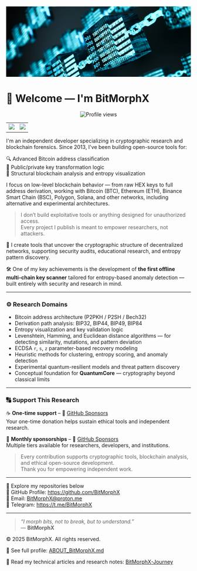 ![BitMorphX Banner](assets/cover.png)

# 👋 Welcome — I'm BitMorphX

<p align="center">
  <img src="https://komarev.com/ghpvc/?username=BitMorphX&label=Profile%20views&color=gray&style=flat" alt="Profile views"/>
</p>

<table>
  <tr>
    <td>
      <img src="https://github-readme-stats-flax-five-56.vercel.app/api?username=BitMorphX&show_icons=true&theme=tokyonight&count_private=true&cache_seconds=1800"/>
    </td>
    <td>
      <img src="https://github-readme-stats.vercel.app/api/top-langs/?username=BitMorphX&layout=compact&theme=tokyonight"/>
    </td>
  </tr>
</table>

I'm an independent developer specializing in cryptographic research and blockchain forensics. Since 2013, I've been building open-source tools for:

🔍 Advanced Bitcoin address classification  
🔐 Public/private key transformation logic  
🧠 Structural blockchain analysis and entropy visualization  

I focus on low-level blockchain behavior — from raw HEX keys to full address derivation, working with Bitcoin (BTC), Ethereum (ETH), Binance Smart Chain (BSC), Polygon, Solana, and other networks, including alternative and experimental architectures.

> I don’t build exploitative tools or anything designed for unauthorized access.  
> Every project I publish is meant to empower researchers, not attackers.

🧭 I create tools that uncover the cryptographic structure of decentralized networks, supporting security audits, educational research, and entropy pattern discovery.

🛠️ One of my key achievements is the development of **the first offline multi-chain key scanner** tailored for entropy-based anomaly detection — built entirely with security and research in mind.

---

### ⚙️ Research Domains

- Bitcoin address architecture (P2PKH / P2SH / Bech32)  
- Derivation path analysis: BIP32, BIP44, BIP49, BIP84  
- Entropy visualization and key validation logic  
- Levenshtein, Hamming, and Euclidean distance algorithms — for detecting similarity, mutations, and pattern deviation  
- ECDSA `r`, `s`, `z` parameter-based recovery modeling  
- Heuristic methods for clustering, entropy scoring, and anomaly detection  
- Experimental quantum-resilient models and threat pattern discovery  
- Conceptual foundation for **QuantumCore** — cryptography beyond classical limits

---

### 🔠 Support This Research

☕️ **One-time support** – 🙏 [GitHub Sponsors](https://github.com/sponsors/BitMorphX)  
Your one-time donation helps sustain ethical tools and independent research.

🌱 **Monthly sponsorships** – 💚 [GitHub Sponsors](https://github.com/sponsors/BitMorphX)  
Multiple tiers available for researchers, developers, and institutions.

> Every contribution supports cryptographic tools, blockchain analysis, and ethical open-source development.  
> Thank you for empowering independent work.

---

📁 Explore my repositories below  
🔗 GitHub Profile: https://github.com/BitMorphX  
📩 Email: BitMorphX@proton.me  
💬 Telegram: https://t.me/BitMorphX

---
> _“I morph bits, not to break, but to understand.”_  
> — **BitMorphX**

© 2025 BitMorphX. All rights reserved.

🔎 See full profile: [ABOUT_BitMorphX.md](ABOUT_BitMorphX.md)

📘 Read my technical articles and research notes: [BitMorphX-Journey](https://github.com/BitMorphX/BitMorphX-Journey)
